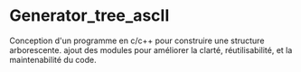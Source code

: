 # Generator_tree_ascII
Conception d'un programme en c/c++ pour construire une structure arborescente.
ajout des modules pour améliorer la clarté, réutilisabilité, et la maintenabilité du code.